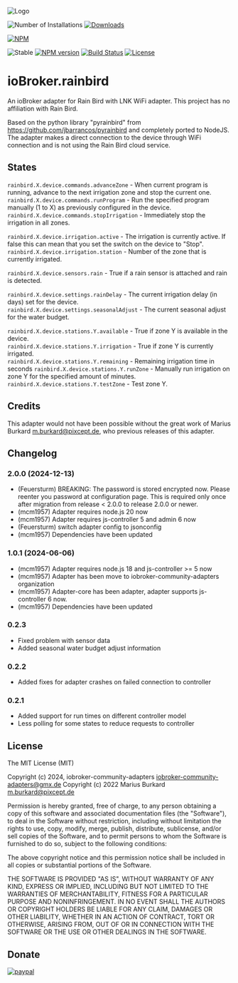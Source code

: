 ![Logo](admin/rainbird.png)

![Number of Installations](http://iobroker.live/badges/rainbird-installed.svg) [![Downloads](https://img.shields.io/npm/dm/iobroker.rainbird.svg)](https://www.npmjs.com/package/iobroker.rainbird)

[![NPM](https://nodei.co/npm/iobroker.rainbird.png?downloads=true)](https://nodei.co/npm/iobroker.rainbird/)

![Stable](http://iobroker.live/badges/rainbird-stable.svg)
[![NPM version](https://img.shields.io/npm/v/iobroker.rainbird.svg)](https://www.npmjs.com/package/iobroker.rainbird)
[![Build Status](https://travis-ci.org/StrathCole/ioBroker.rainbird.svg?branch=master)](https://travis-ci.org/StrathCole/ioBroker.rainbird)
[![License](https://img.shields.io/badge/license-MIT-blue.svg?style=flat)](https://github.com/StrathCole/iobroker.rainbird/blob/master/LICENSE)

# ioBroker.rainbird

An ioBroker adapter for Rain Bird with LNK WiFi adapter. This project has no affiliation with Rain Bird.

Based on the python library "pyrainbird" from https://github.com/jbarrancos/pyrainbird and completely ported to NodeJS. The adapter makes a direct connection to the device through WiFi connection and is not using the Rain Bird cloud service.


## States

`rainbird.X.device.commands.advanceZone` - When current program is running, advance to the next irrigation zone and stop the current one.  
`rainbird.X.device.commands.runProgram` - Run the specified program manually (1 to X) as previously configured in the device.  
`rainbird.X.device.commands.stopIrrigation` - Immediately stop the irrigation in all zones.  

`rainbird.X.device.irrigation.active` - The irrigation is currently active. If false this can mean that you set the switch on the device to "Stop".  
`rainbird.X.device.irrigation.station` - Number of the zone that is currently irrigated.  

`rainbird.X.device.sensors.rain` - True if a rain sensor is attached and rain is detected.  

`rainbird.X.device.settings.rainDelay` - The current irrigation delay (in days) set for the device.  
`rainbird.X.device.settings.seasonalAdjust` - The current seasonal adjust for the water budget.  

`rainbird.X.device.stations.Y.available` - True if zone Y is available in the device.  
`rainbird.X.device.stations.Y.irrigation` - True if zone Y is currently irrigated.  
`rainbird.X.device.stations.Y.remaining` - Remaining irrigation time in seconds
`rainbird.X.device.stations.Y.runZone` - Manually run irrigation on zone Y for the specified amount of minutes.  
`rainbird.X.device.stations.Y.testZone` - Test zone Y.  


## Credits

This adapter would not have been possible without the great work of Marius Burkard <m.burkard@pixcept.de>, who previous releases of this adapter.

## Changelog
<!--
	Placeholder for the next version (at the beginning of the line):
    ### **WORK IN PROGRESS**
-->
### 2.0.0 (2024-12-13)
* (Feuersturm) BREAKING: The password is stored encrypted now. Please reenter you password at configuration page. This is required only once after migration from release < 2.0.0 to release 2.0.0 or newer.
* (mcm1957) Adapter requires node.js 20 now
* (mcm1957) Adapter requires js-controller 5 and admin 6  now
* (Feuersturm) switch adapter config to jsonconfig
* (mcm1957) Dependencies have been updated

### 1.0.1 (2024-06-06)
* (mcm1957) Adapter requires node.js 18 and js-controller >= 5 now
* (mcm1957) Adapter has been move to iobroker-community-adapters organization
* (mcm1957) Adapter-core has been adapter, adapter supports js-controller 6 now.
* (mcm1957) Dependencies have been updated

### 0.2.3
-   Fixed problem with sensor data
-   Added seasonal water budget adjust information

### 0.2.2

-   Added fixes for adapter crashes on failed connection to controller

### 0.2.1

-   Added support for run times on different controller model
-   Less polling for some states to reduce requests to controller

## License

The MIT License (MIT)

Copyright (c) 2024, iobroker-community-adapters <iobroker-community-adapters@gmx.de>
Copyright (c) 2022 Marius Burkard m.burkard@pixcept.de

Permission is hereby granted, free of charge, to any person obtaining a copy
of this software and associated documentation files (the "Software"), to deal
in the Software without restriction, including without limitation the rights
to use, copy, modify, merge, publish, distribute, sublicense, and/or sell
copies of the Software, and to permit persons to whom the Software is
furnished to do so, subject to the following conditions:

The above copyright notice and this permission notice shall be included in
all copies or substantial portions of the Software.

THE SOFTWARE IS PROVIDED "AS IS", WITHOUT WARRANTY OF ANY KIND, EXPRESS OR
IMPLIED, INCLUDING BUT NOT LIMITED TO THE WARRANTIES OF MERCHANTABILITY,
FITNESS FOR A PARTICULAR PURPOSE AND NONINFRINGEMENT. IN NO EVENT SHALL THE
AUTHORS OR COPYRIGHT HOLDERS BE LIABLE FOR ANY CLAIM, DAMAGES OR OTHER
LIABILITY, WHETHER IN AN ACTION OF CONTRACT, TORT OR OTHERWISE, ARISING FROM,
OUT OF OR IN CONNECTION WITH THE SOFTWARE OR THE USE OR OTHER DEALINGS IN
THE SOFTWARE.


## Donate
[![paypal](https://www.paypalobjects.com/en_US/i/btn/btn_donateCC_LG.gif)](https://www.paypal.com/cgi-bin/webscr?cmd=_s-xclick&hosted_button_id=SFLJ8HCW9T698&source=url)
